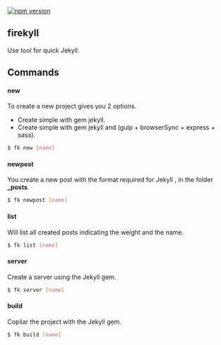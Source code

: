[![npm version](https://badge.fury.io/js/firekyll.svg)](https://badge.fury.io/js/firekyll)
## firekyll

Use tool for quick Jekyll.

## Commands

#### new

To create a new project gives you 2 options.

 - Create simple with gem jekyll.
 - Create simple with gem jekyll and (gulp + browserSync + express + sass).
 
```bash
$ fk new [name]
```

#### newpost

You create a new post with the format required for Jekyll , in the folder **_posts**.

```bash
$ fk newpost [name]
```

#### list

Will list all created posts indicating the weight and the name.

```bash
$ fk list [name]
```

#### server

Create a server using the Jekyll gem.

```bash
$ fk server [name]
```

#### build

Copilar the project with the Jekyll gem.

```bash
$ fk build [name]
```
